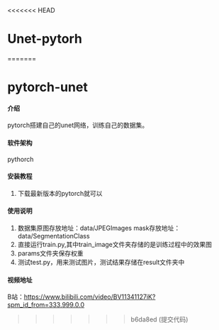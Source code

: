 <<<<<<< HEAD
# Unet-pytorh
=======
# pytorch-unet

#### 介绍
pytorch搭建自己的unet网络，训练自己的数据集。
#### 软件架构
pythorch


#### 安装教程

1.  下载最新版本的pytorch就可以

#### 使用说明

1.  数据集原图存放地址：data/JPEGImages   mask存放地址：data/SegmentationClass
2.  直接运行train.py,其中train_image文件夹存储的是训练过程中的效果图
3.  params文件夹保存权重
4.  测试test.py，用来测试图片，测试结果存储在result文件夹中


#### 视频地址
B站：https://www.bilibili.com/video/BV11341127iK?spm_id_from=333.999.0.0
>>>>>>> b6da8ed (提交代码)
